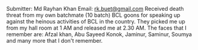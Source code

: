 Submitter: Md Rayhan Khan
Email: rk.buet@gmail.com
Received death threat from my own batchmate (10 batch) BCL goons for speaking up against the heinous activities of BCL in the country. They picked me up from my hall room at 1 AM and released me at 2.30 AM. The faces that I remember are: Afzal khan, Abu Sayeed Konok, Jaminur, Saminur, Soumya and many more that I don't remember. 